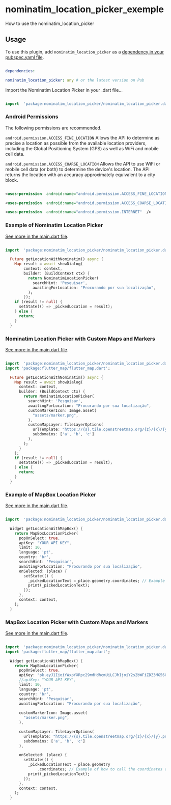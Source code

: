 # nominatim_location_picker_exemple

How to use the nominatim_location_picker

## Usage


To use this plugin, add `nominatim_location_picker` as a [dependency in your pubspec.yaml file](https://flutter.io/platform-plugins/).

  

```yaml

dependencies:

nominatim_location_picker: any # or the latest version on Pub

```

Import the Nominatim Location Picker in your .dart file...

  

```dart

import  'package:nominatim_location_picker/nominatim_location_picker.dart';

```

  

### Android Permissions


The following permissions are recommended.

  

`android.permission.ACCESS_FINE_LOCATION` Allows the API to determine as precise a location as possible from the available location providers, including the Global Positioning System (GPS) as well as WiFi and mobile cell data.

  

`android.permission.ACCESS_COARSE_LOCATION` Allows the API to use WiFi or mobile cell data (or both) to determine the device's location. The API returns the location with an accuracy approximately equivalent to a city block.

  

```xml

<uses-permission  android:name="android.permission.ACCESS_FINE_LOCATION"  />

<uses-permission  android:name="android.permission.ACCESS_COARSE_LOCATION"  />

<uses-permission  android:name="android.permission.INTERNET"  />

```

  
  

### Example of Nominatim Location Picker

[See more in the main.dart file](https://github.com/AliatiSoftware/nominatim_location_picker/blob/master/example/lib/main.dart).

  

``` dart

import  'package:nominatim_location_picker/nominatim_location_picker.dart'; 

  Future getLocationWithNominatim() async {
    Map result = await showDialog(
        context: context,
        builder: (BuildContext ctx) {
          return NominatimLocationPicker(
            searchHint: 'Pesquisar',
            awaitingForLocation: "Procurando por sua localização",
          );
        });
    if (result != null) {
      setState(() => _pickedLocation = result);
    } else {
      return;
    }
  }
```


### Nominatim Location Picker with Custom Maps and Markers

[See more in the main.dart file](https://github.com/AliatiSoftware/nominatim_location_picker/blob/master/example/lib/main.dart).

  

``` dart

import  'package:nominatim_location_picker/nominatim_location_picker.dart'; 
import 'package:flutter_map/flutter_map.dart';

  Future getLocationWithNominatim() async {
    Map result = await showDialog(
      context: context,
      builder: (BuildContext ctx) {
        return NominatimLocationPicker(
          searchHint: 'Pesquisar',
          awaitingForLocation: "Procurando por sua localização",
          customMarkerIcon: Image.asset(
            "assets/marker.png",
          ),
          customMapLayer: TileLayerOptions(
            urlTemplate: "https://{s}.tile.openstreetmap.org/{z}/{x}/{y}.png",
            subdomains: ['a', 'b', 'c']
          ),
        );
      }
    );
    if (result != null) {
      setState(() => _pickedLocation = result);
    } else {
      return;
    }
  }
```
  

### Example of MapBox Location Picker

[See more in the main.dart file](https://github.com/AliatiSoftware/nominatim_location_picker/blob/master/example/lib/main.dart).

  

``` dart

import  'package:nominatim_location_picker/nominatim_location_picker.dart';

  Widget getLocationWithMapBox() {
    return MapBoxLocationPicker(
      popOnSelect: true,
      apiKey: "YOUR API KEY",
      limit: 10,
      language: 'pt',
      country: 'br',
      searchHint: 'Pesquisar',
      awaitingForLocation: "Procurando por sua localização",
      onSelected: (place) {
        setState(() {
          _pickedLocationText = place.geometry.coordinates; // Example of how to call the coordinates after using the Mapbox Location Picker
          print(_pickedLocationText);
        });
      },
      context: context,
    );
  }
```

### MapBox Location Picker with Custom Maps and Markers

[See more in the main.dart file](https://github.com/AliatiSoftware/nominatim_location_picker/blob/master/example/lib/main.dart).

  

``` dart

import  'package:nominatim_location_picker/nominatim_location_picker.dart';
import 'package:flutter_map/flutter_map.dart';

  Widget getLocationWithMapBox() {
    return MapBoxLocationPicker(
      popOnSelect: true,
      apiKey: "pk.eyJ1IjoiYWxpYXRpc29mdHdhcmUiLCJhIjoiY2s2bWFiZDZ3MG56ODNkcWZjbWRkMDBncSJ9.pQ9-4cgNJThcp1Q3PILAcg",
      //apiKey: "YOUR API KEY",
      limit: 10,
      language: 'pt',
      country: 'br',
      searchHint: 'Pesquisar',
      awaitingForLocation: "Procurando por sua localização",
      
      customMarkerIcon: Image.asset(
        "assets/marker.png",
      ),

      customMapLayer: TileLayerOptions(
        urlTemplate: "https://{s}.tile.openstreetmap.org/{z}/{x}/{y}.png",
        subdomains: ['a', 'b', 'c']
      ),

      onSelected: (place) {
        setState(() {
          _pickedLocationText = place.geometry
              .coordinates; // Example of how to call the coordinates after using the Mapbox Location Picker
          print(_pickedLocationText);
        });
      },
      context: context,
    );
  }
```